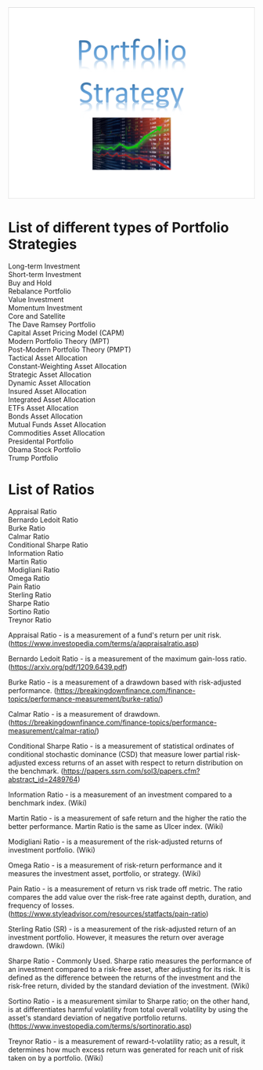 <img src="Portfolio_Strategy.PNG">  

# List of different types of Portfolio Strategies

Long-term Investment  
Short-term Investment  
Buy and Hold  
Rebalance Portfolio  
Value Investment  
Momentum Investment  
Core and Satellite  
The Dave Ramsey Portfolio  
Capital Asset Pricing Model (CAPM)  
Modern Portfolio Theory (MPT)  
Post-Modern Portfolio Theory (PMPT)  
Tactical Asset Allocation  
Constant-Weighting Asset Allocation  
Strategic Asset Allocation  
Dynamic Asset Allocation  
Insured Asset Allocation  
Integrated Asset Allocation  
ETFs Asset Allocation  
Bonds Asset Allocation  
Mutual Funds Asset Allocation  
Commodities Asset Allocation   
Presidental Portfolio  
Obama Stock Portfolio  
Trump Portfolio  

# List of Ratios  
Appraisal Ratio  
Bernardo Ledoit Ratio  
Burke Ratio  
Calmar Ratio  
Conditional Sharpe Ratio  
Information Ratio  
Martin Ratio  
Modigliani Ratio  
Omega Ratio  
Pain Ratio  
Sterling Ratio  
Sharpe Ratio  
Sortino Ratio  
Treynor Ratio  

Appraisal Ratio - is a measurement of a fund's return per unit risk. (https://www.investopedia.com/terms/a/appraisalratio.asp)  

Bernardo Ledoit Ratio - is a measurement of the maximum gain-loss ratio. (https://arxiv.org/pdf/1209.6439.pdf)   

Burke Ratio - is a measurement of a drawdown based with risk-adjusted performance. (https://breakingdownfinance.com/finance-topics/performance-measurement/burke-ratio/)  

Calmar Ratio - is a measurement of drawdown. (https://breakingdownfinance.com/finance-topics/performance-measurement/calmar-ratio/)  

Conditional Sharpe Ratio - is a measurement of statistical ordinates of conditional stochastic dominance (CSD) that measure lower partial risk-adjusted excess returns of an asset with respect to return distribution on the benchmark. (https://papers.ssrn.com/sol3/papers.cfm?abstract_id=2489764)  

Information Ratio - is a measurement of an investment compared to a benchmark index. (Wiki)  

Martin Ratio - is a measurement of safe return and the higher the ratio the better performance. Martin Ratio is the same as Ulcer index. (Wiki)    

Modigliani Ratio - is a measurement of the risk-adjusted returns of investment portfolio. (Wiki)  

Omega Ratio - is a measurement of risk-return performance and it measures the investment asset, portfolio, or strategy. (Wiki)  

Pain Ratio - is a measurement of return vs risk trade off metric. The ratio compares the add value over the risk-free rate against depth, duration, and frequency of losses. (https://www.styleadvisor.com/resources/statfacts/pain-ratio)

Sterling Ratio (SR) - is a measurement of the risk-adjusted return of an investment portfolio. However, it measures the return over average drawdown. (Wiki)  

Sharpe Ratio - Commonly Used.  Sharpe ratio measures the performance of an investment compared to a risk-free asset, after adjusting for its risk. It is defined as the difference between the returns of the investment and the risk-free return, divided by the standard deviation of the investment. (Wiki) 

Sortino Ratio - is a measurement similar to Sharpe ratio; on the other hand, is at differentiates harmful volatility from total overall volatility by using the asset's standard deviation of negative portfolio returns. (https://www.investopedia.com/terms/s/sortinoratio.asp)

Treynor Ratio - is a measurement of reward-t-volatility ratio; as a result, it determines how much excess return was generated for reach unit of risk taken on by a portfolio. (Wiki)

